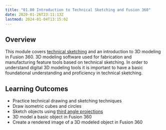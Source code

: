 ```yaml
---
title: "01.00 Introduction to Technical Sketching and Fusion 360"
date: 2020-01-26T23:11:13Z
lastmod: 2024-01-04T13:15:02
---
```


## Overview

This module covers [technical sketching](../../../../drawing/technical-sketching.md) and an introduction to 3D modeling in Fusion 360. 3D modeling software used for fabrication and manufacturing feature tools based on technical sketching. In order to understand digital 3D modeling tools it is important to have a basic foundational understanding and proficiency in technical sketching.

## Learning Outcomes

- Practice technical drawing and sketching techniques
- Draw isometric cubes and circles
- Sketch objects using [third angle projections](../../../../drawing/third-angle-projection.md)
- 3D model a basic object in Fusion 360
- Create a rendered image of a 3D modeled object in Fusion 360
